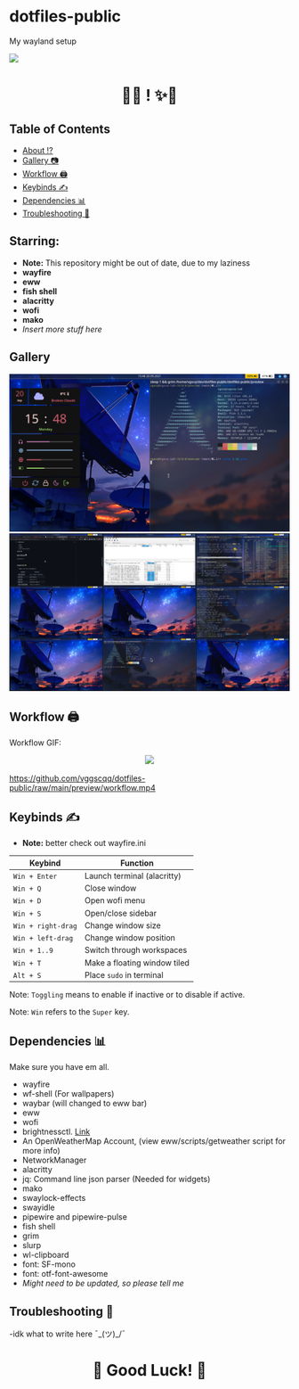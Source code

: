 # dotfiles-public
My wayland setup

<img src='/screenshots/yeeyee.jpg'>

<h1 align="center">🚀✨ ! ✨🚀</h1>


## Table of Contents

- [About ⁉️](#about)
- [Gallery 📷](#gal)
- [Workflow 🖨️](#workflow)
- [Keybinds ✍️](#keybinds)
- [Dependencies 📊](#deps)
- [Troubleshooting 🔫](#trouble)

<a id="about"></a>

## Starring:

- **Note:** This repository might be out of date, due to my laziness
- **wayfire**
- **eww**
- **fish shell**
- **alacritty**
- **wofi**
- **mako**
- *Insert more stuff here*


<a id="gal"></a>
## Gallery
<img src='/preview/sidebar.png'>
<img src='/preview/grid.png'>

<a id="workflow"></a>

## Workflow 🖨️
Workflow GIF:

<p align="center">
  <img src="/preview/workflow.webm">
</p>

https://github.com/vggscqq/dotfiles-public/raw/main/preview/workflow.mp4

<a id="keybinds"></a>
## Keybinds ✍️

- **Note:** better check out wayfire.ini

|        Keybind         |                 Function                 |
| ---------------------- | ---------------------------------------- |
| `Win + Enter`          | Launch terminal (alacritty)              |
| `Win + Q`              | Close window                             |
| `Win + D`              | Open wofi menu                           |
| `Win + S`              | Open/close sidebar                       |
| `Win + right-drag`     | Change window size                       |
| `Win + left-drag`      | Change window position                   |
| `Win + 1..9`           | Switch through workspaces                |
| `Win + T`              | Make a floating window tiled             |
| `Alt + S`              | Place `sudo` in terminal                 |

Note: `Toggling` means to enable if inactive or to disable if active.

Note: `Win` refers to the `Super` key.

<a id="deps"></a>
## Dependencies 📊
Make sure you have em all.

-    wayfire
-    wf-shell (For wallpapers)
-    waybar (will changed to eww bar)
-    eww
-    wofi
-    brightnessctl. [Link](https://github.com/Hummer12007/brightnessctl)
-    An OpenWeatherMap Account, (view eww/scripts/getweather script for more info)
-    NetworkManager
-    alacritty
-    jq: Command line json parser (Needed for widgets)
-    mako
-    swaylock-effects
-    swayidle
-    pipewire and pipewire-pulse
-    fish shell
-    grim
-    slurp
-    wl-clipboard
-    font: SF-mono
-    font: otf-font-awesome
-    *Might need to be updated, so please tell me*

<a id="trouble"></a>
## Troubleshooting 🔫
-idk what to write here ¯\_(ツ)_/¯


<h1 align="center">🌟 Good Luck! 🌟</h1>
